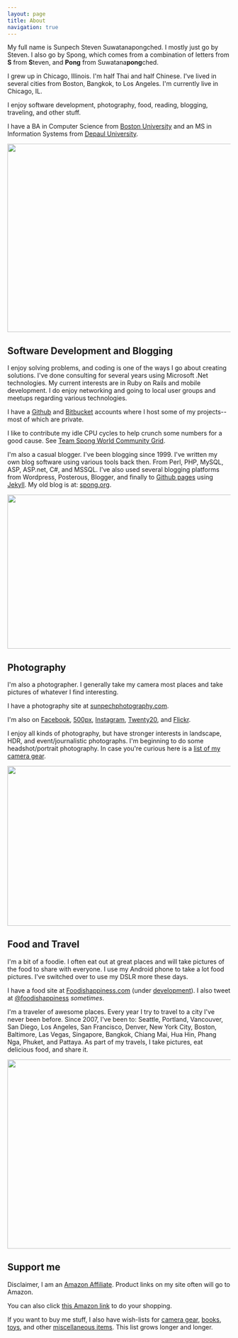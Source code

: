 ```yaml
---
layout: page
title: About
navigation: true
---
```


My full name is Sunpech Steven Suwatanapongched. I mostly just go by Steven. I also go by Spong, which comes from a combination of letters from <b>S</b> from <b>S</b>teven, and <b>Pong</b> from Suwatana<b>pong</b>ched.

I grew up in Chicago, Illinois. I'm half Thai and half Chinese. I've lived in several cities from Boston, Bangkok, to Los Angeles. I'm currently live in Chicago, IL. <br />

I enjoy software development, photography, food, reading, blogging, traveling, and other stuff. <br />

I have a BA in Computer Science from <a href="http://www.bu.edu/">Boston University</a> and an MS in Information Systems from <a href="http://www.depaul.edu/">Depaul University</a>.

<img border="0" height="424" src="http://2.bp.blogspot.com/-98dl07cNMA8/UYorD3dTaGI/AAAAAAABcao/B3EdQGBSCE4/s640/2011-04-19+at+19-23-20.jpg" width="640" />

<h2>Software Development and Blogging</h2>
I enjoy solving problems, and coding is one of the ways I go about creating solutions. I've done consulting for several years using Microsoft .Net technologies. My current interests are in Ruby on Rails and mobile development. I do enjoy networking and going to local user groups and meetups regarding various technologies.

I have a <a href="http://github.com/sunpech">Github</a> and <a href="http://bitbucket.org/sunpech">Bitbucket</a> accounts where I host some of my projects-- most of which are private.<br />

I like to contribute my idle CPU cycles to help crunch some numbers for a good cause. See <a href="/wcg">Team Spong World Community Grid</a>.<br />

I'm also a casual blogger. I've been blogging since 1999. I've written my own blog software using various tools back then. From Perl, PHP, MySQL, ASP, ASP.net, C#, and MSSQL. I've also used several blogging platforms from Wordpress, Posterous, Blogger, and finally to <a href="https://pages.github.com/">Github pages</a> using <a href="jekyllrb.com">Jekyll</a>. My old blog is at: <a href="http://spong.org/">spong.org</a>.

<img border="0" height="347" src="http://3.bp.blogspot.com/-3OJfCx4Bk1E/UYrLku_Ma5I/AAAAAAABcbE/0whmJZNlqLg/s640/technology_collage.jpg" width="640" />

<h2>Photography</h2>
I'm also a photographer. I generally take my camera most places and take pictures of whatever I find interesting.

I have a photography site at <a href="http://sunpechphotography.com/">sunpechphotography.com</a>.

I'm also on <a href="https://www.facebook.com/SunpechPhotography">Facebook</a>, <a href="http://500px.com/">500px</a>, <a href="http://www.instagram.com/sunpechphoto">Instagram</a>, <a href="http://www.twenty20.com/sunpech">Twenty20</a>, and <a href="http://www.flickr.com/photos/sunpech/">Flickr</a>.

I enjoy all kinds of photography, but have stronger interests in landscape, HDR, and event/journalistic photographs. I'm beginning to do some headshot/portrait photography. In case you're curious here is a </span><a href="http://www.sunpech.com/p/my-camera-gear.html">list of my camera gear</a>.

<img border="0" height="360" src="http://4.bp.blogspot.com/-2EVzL7RoP7o/Us8C1EVO0WI/AAAAAAABly4/xWQXxmc-EHQ/s1600/2014-01-08+at+21-37-31.jpg" width="640" />

<h2>Food and Travel</h2>
I'm a bit of a foodie. I often eat out at great places and will take pictures of the food to share with everyone. I use my Android phone to take a lot food pictures. I've switched over to use my DSLR more these days.

I have a food site at <a href="http://www.foodishappiness.com/">Foodishappiness.com</a> (under <a href="http://alpha.foodishappiness.com/">development</a>). I also tweet at <a href="http://twitter.com/foodishappiness">@foodishappiness</a> <i>sometimes</i>.<br />

I'm a traveler of awesome places. Every year I try to travel to a city I've never been before. Since 2007, I've been to: Seattle, Portland, Vancouver, San Diego, Los Angeles, San Francisco, Denver, New York City, Boston, Baltimore, Las Vegas, Singapore, Bangkok, Chiang Mai, Hua Hin, Phang Nga, Phuket, and Pattaya. As part of my travels, I take pictures, eat delicious food, and share it.

<img border="0" height="426" src="http://2.bp.blogspot.com/-RwBqdl1YyFk/UPYLjtOxgyI/AAAAAAABYQ0/6Pl_UTb_ods/s1600/Best+Pictures+of+2012.jpg" width="640" />

<h2>Support me</h2>
Disclaimer, I am an <a href="https://affiliate-program.amazon.com/">Amazon Affiliate</a>. Product links on my site often will go to Amazon.

You can also click <a href="www.amazon.com/?&tag=sunpech-20&camp=216797&creative=394545&linkCode=ur1&adid=0ZFPJ55TZ4HA30WVQBCS&&ref-refURL=http%3A%2F%2Fwww.sunpech.com%2F">this Amazon link</a> to do your shopping.

If you want to buy me stuff, I also have wish-lists for <a href="http://www.amazon.com/registry/wishlist/14T7IX6RACNRU/ref=cm_sw_r_tw_ws_UjGvpb1PWADA4">camera gear</a>, <a href="http://www.amazon.com/registry/wishlist/1KCZ0Q93IFYZ2/ref=cm_sw_r_tw_ws_klGvpb0G5CRRK">books</a>, <a href="http://www.amazon.com/gp/registry/wishlist/1UQZNDJCF191Q/ref=topnav_lists_4">toys</a>, and other <a href="http://www.amazon.com/registry/wishlist/L00UXFFE0OIB/ref=cm_sw_r_tw_ws_IlGvpb0RN01CK">miscellaneous items</a>. This list grows longer and longer.

